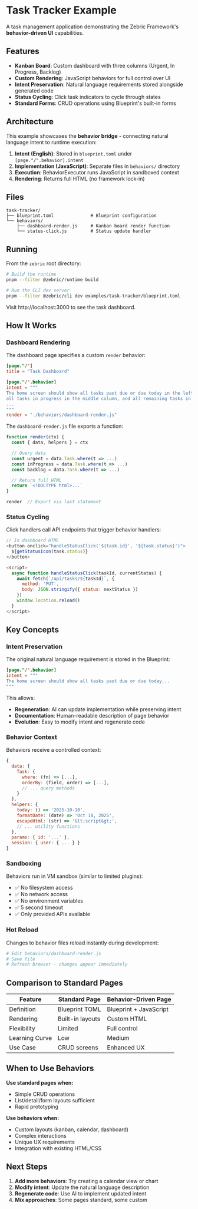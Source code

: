 # Task Tracker Example

A task management application demonstrating the Zebric Framework's **behavior-driven UI** capabilities.

## Features

- **Kanban Board**: Custom dashboard with three columns (Urgent, In Progress, Backlog)
- **Custom Rendering**: JavaScript behaviors for full control over UI
- **Intent Preservation**: Natural language requirements stored alongside generated code
- **Status Cycling**: Click task indicators to cycle through states
- **Standard Forms**: CRUD operations using Blueprint's built-in forms

## Architecture

This example showcases the **behavior bridge** - connecting natural language intent to runtime execution:

1. **Intent (English)**: Stored in `blueprint.toml` under `[page."/".behavior].intent`
2. **Implementation (JavaScript)**: Separate files in `behaviors/` directory
3. **Execution**: BehaviorExecutor runs JavaScript in sandboxed context
4. **Rendering**: Returns full HTML (no framework lock-in)

## Files

```
task-tracker/
├── blueprint.toml              # Blueprint configuration
└── behaviors/
    ├── dashboard-render.js     # Kanban board render function
    └── status-click.js         # Status update handler
```

## Running

From the `zebric` root directory:

```bash
# Build the runtime
pnpm --filter @zebric/runtime build

# Run the CLI dev server
pnpm --filter @zebric/cli dev examples/task-tracker/blueprint.toml
```

Visit http://localhost:3000 to see the task dashboard.

## How It Works

### Dashboard Rendering

The dashboard page specifies a custom `render` behavior:

```toml
[page."/"]
title = "Task Dashboard"

[page."/".behavior]
intent = """
The home screen should show all tasks past due or due today in the left column,
all tasks in progress in the middle column, and all remaining tasks in the right column.
...
"""
render = "./behaviors/dashboard-render.js"
```

The `dashboard-render.js` file exports a function:

```javascript
function render(ctx) {
  const { data, helpers } = ctx

  // Query data
  const urgent = data.Task.where(t => ...)
  const inProgress = data.Task.where(t => ...)
  const backlog = data.Task.where(t => ...)

  // Return full HTML
  return `<!DOCTYPE html>...`
}

render  // Export via last statement
```

### Status Cycling

Click handlers call API endpoints that trigger behavior handlers:

```javascript
// In dashboard HTML
<button onclick="handleStatusClick('${task.id}', '${task.status}')">
  ${getStatusIcon(task.status)}
</button>

<script>
  async function handleStatusClick(taskId, currentStatus) {
    await fetch(`/api/tasks/${taskId}`, {
      method: 'PUT',
      body: JSON.stringify({ status: nextStatus })
    })
    window.location.reload()
  }
</script>
```

## Key Concepts

### Intent Preservation

The original natural language requirement is stored in the Blueprint:

```toml
[page."/".behavior]
intent = """
The home screen should show all tasks past due or due today...
"""
```

This allows:
- **Regeneration**: AI can update implementation while preserving intent
- **Documentation**: Human-readable description of page behavior
- **Evolution**: Easy to modify intent and regenerate code

### Behavior Context

Behaviors receive a controlled context:

```javascript
{
  data: {
    Task: {
      where: (fn) => [...],
      orderBy: (field, order) => [...],
      // ... query methods
    }
  },
  helpers: {
    today: () => '2025-10-10',
    formatDate: (date) => 'Oct 10, 2025',
    escapeHtml: (str) => '&lt;script&gt;',
    // ... utility functions
  },
  params: { id: '...' },
  session: { user: { ... } }
}
```

### Sandboxing

Behaviors run in VM sandbox (similar to limited plugins):
- ✅ No filesystem access
- ✅ No network access
- ✅ No environment variables
- ✅ 5 second timeout
- ✅ Only provided APIs available

### Hot Reload

Changes to behavior files reload instantly during development:

```bash
# Edit behaviors/dashboard-render.js
# Save file
# Refresh browser - changes appear immediately
```

## Comparison to Standard Pages

| Feature | Standard Page | Behavior-Driven Page |
|---------|--------------|---------------------|
| Definition | Blueprint TOML | Blueprint + JavaScript |
| Rendering | Built-in layouts | Custom HTML |
| Flexibility | Limited | Full control |
| Learning Curve | Low | Medium |
| Use Case | CRUD screens | Enhanced UX |

## When to Use Behaviors

**Use standard pages when:**
- Simple CRUD operations
- List/detail/form layouts sufficient
- Rapid prototyping

**Use behaviors when:**
- Custom layouts (kanban, calendar, dashboard)
- Complex interactions
- Unique UX requirements
- Integration with existing HTML/CSS

## Next Steps

1. **Add more behaviors**: Try creating a calendar view or chart
2. **Modify intent**: Update the natural language description
3. **Regenerate code**: Use AI to implement updated intent
4. **Mix approaches**: Some pages standard, some custom
